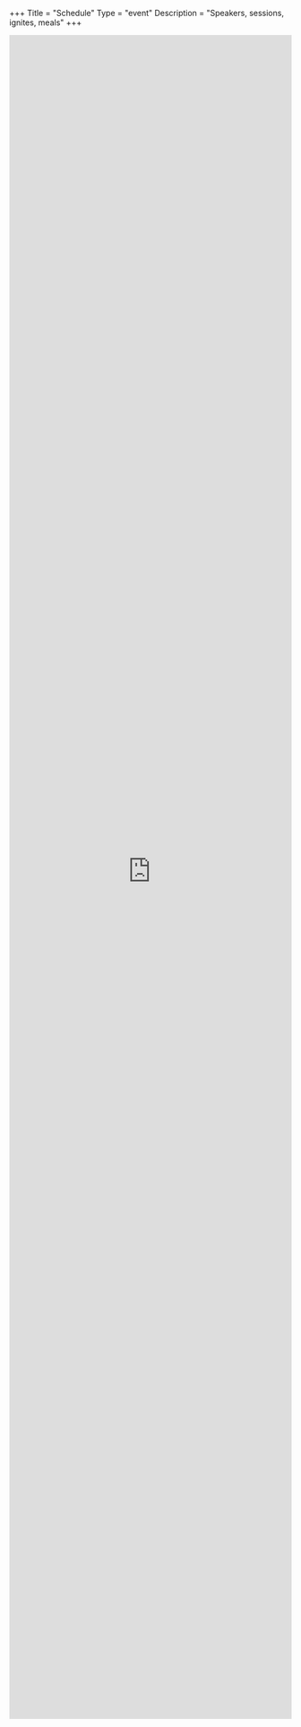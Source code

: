 +++
Title = "Schedule"
Type = "event"
Description = "Speakers, sessions, ignites, meals"
+++

<iframe src="https://devopsdaysaustin2019.sched.com" frameborder="0" height="3000" width="100%" vspace="0" hspace="0" marginheight="5" marginwidth="5" scrolling="auto" allowtransparency="true"></iframe>